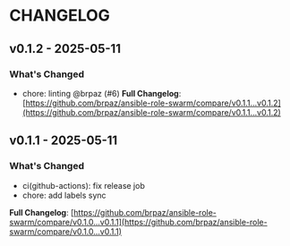 # CHANGELOG

## v0.1.2 - 2025-05-11

### What's Changed

- chore: linting @brpaz (#6)
  **Full Changelog**: [https://github.com/brpaz/ansible-role-swarm/compare/v0.1.1...v0.1.2](https://github.com/brpaz/ansible-role-swarm/compare/v0.1.1...v0.1.2)

## v0.1.1 - 2025-05-11

### What's Changed

* ci(github-actions): fix release job
* chore: add labels sync

**Full Changelog**: [https://github.com/brpaz/ansible-role-swarm/compare/v0.1.0...v0.1.1](https://github.com/brpaz/ansible-role-swarm/compare/v0.1.0...v0.1.1)

